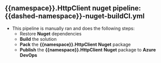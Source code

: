 
## {{namespace}}.HttpClient nuget pipeline: {{dashed-namespace}}-nuget-buildCI.yml

 - This pipeline is manually ran and does the following steps:
	- Restore **Nuget** dependencies
	- **Build** the solution
	- **Pack** the **{{namespace}}.HttpClient** **Nuget** package
	- **Publish** the **{{namespace}}.HttpClient** **Nuget** package to **Azure DevOps**
